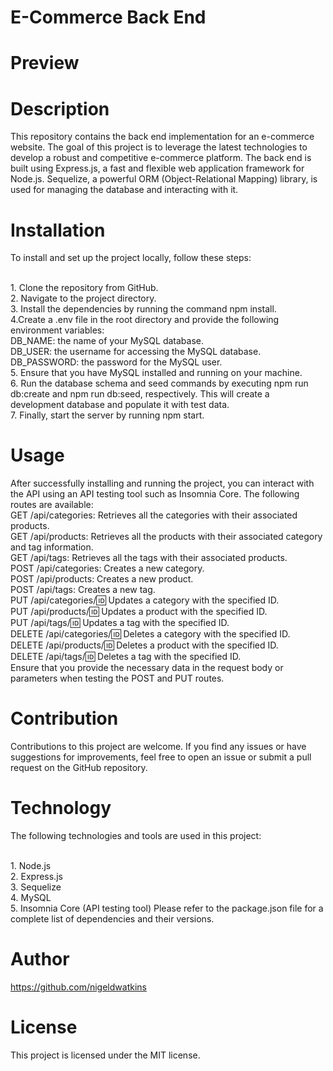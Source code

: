 # E-Commerce Back End

# Preview

# Description
This repository contains the back end implementation for an e-commerce website. The goal of this project is to leverage the latest technologies to develop a robust and competitive e-commerce platform. The back end is built using Express.js, a fast and flexible web application framework for Node.js. Sequelize, a powerful ORM (Object-Relational Mapping) library, is used for managing the database and interacting with it.
# Installation
To install and set up the project locally, follow these steps:

<br>1. Clone the repository from GitHub.
<br>2. Navigate to the project directory.
<br>3. Install the dependencies by running the command npm install.
<br>4.Create a .env file in the root directory and provide the following environment variables:
<br> DB_NAME: the name of your MySQL database.
<br> DB_USER: the username for accessing the MySQL database.
<br> DB_PASSWORD: the password for the MySQL user.
<br>5. Ensure that you have MySQL installed and running on your machine.
<br>6. Run the database schema and seed commands by executing npm run db:create and npm run db:seed, respectively. This will create a development database and populate it with test data.
<br>7. Finally, start the server by running npm start.

# Usage
After successfully installing and running the project, you can interact with the API using an API testing tool such as Insomnia Core. The following routes are available:
<br> GET /api/categories: Retrieves all the categories with their associated products.
<br> GET /api/products: Retrieves all the products with their associated category and tag information.
<br> GET /api/tags: Retrieves all the tags with their associated products.
<br> POST /api/categories: Creates a new category.
<br> POST /api/products: Creates a new product.
<br> POST /api/tags: Creates a new tag.
<br> PUT /api/categories/:id: Updates a category with the specified ID.
<br> PUT /api/products/:id: Updates a product with the specified ID.
<br> PUT /api/tags/:id: Updates a tag with the specified ID.
<br> DELETE /api/categories/:id: Deletes a category with the specified ID.
<br> DELETE /api/products/:id: Deletes a product with the specified ID.
<br> DELETE /api/tags/:id: Deletes a tag with the specified ID.
<br> Ensure that you provide the necessary data in the request body or parameters when testing the POST and PUT routes.

# Contribution
Contributions to this project are welcome. If you find any issues or have suggestions for improvements, feel free to open an issue or submit a pull request on the GitHub repository.

# Technology
The following technologies and tools are used in this project:

<br>1. Node.js
<br>2. Express.js
<br>3. Sequelize
<br>4. MySQL
<br>5. Insomnia Core (API testing tool)
Please refer to the package.json file for a complete list of dependencies and their versions.

# Author 
https://github.com/nigeldwatkins 

# License
This project is licensed under the MIT license.